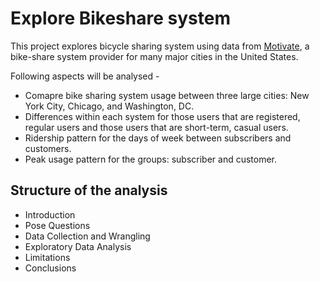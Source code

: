 
# Explore Bikeshare system

This project explores bicycle sharing system using data from [Motivate](https://www.motivateco.com/), a bike-share system provider for many major cities in the United States. 


Following aspects will be analysed -
- Comapre bike sharing system usage between three large cities: New York City, Chicago, and Washington, DC. 
- Differences within each system for those users that are registered, regular users and those users that are short-term, casual users.
- Ridership pattern for the days of week between subscribers and customers.
- Peak usage pattern for the groups: subscriber and customer.



## Structure of the analysis 

- Introduction
- Pose Questions
- Data Collection and Wrangling
- Exploratory Data Analysis
- Limitations
- Conclusions


